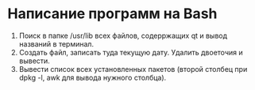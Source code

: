 # Написание программ на Bash

1. Поиск в папке /usr/lib всех файлов, содерржащих qt и вывод названий в терминал.
2. Создать файл, записать туда текущую дату. Удалить двоеточия и вывести.
3. Вывести список всех установленных пакетов (второй столбец при dpkg -l, awk для вывода нужного столбца).

